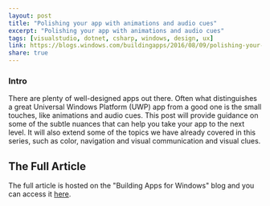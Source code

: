 ```yaml
---
layout: post
title: "Polishing your app with animations and audio cues"
excerpt: "Polishing your app with animations and audio cues"
tags: [visualstudio, dotnet, csharp, windows, design, ux]
link: https://blogs.windows.com/buildingapps/2016/08/09/polishing-your-app-with-animations-and-audio-cues/
share: true
---
```


### Intro

There are plenty of well-designed apps out there. Often what distinguishes a great Universal Windows Platform (UWP) app from a good one is the small touches, like animations and audio cues. This post will provide guidance on some of the subtle nuances that can help you take your app to the next level. It will also extend some of the topics we have already covered in this series, such as color, navigation and visual communication and visual clues.


## The Full Article

The full article is hosted on the "Building Apps for Windows" blog and you can access it [here](https://blogs.windows.com/buildingapps/2016/08/09/polishing-your-app-with-animations-and-audio-cues/).